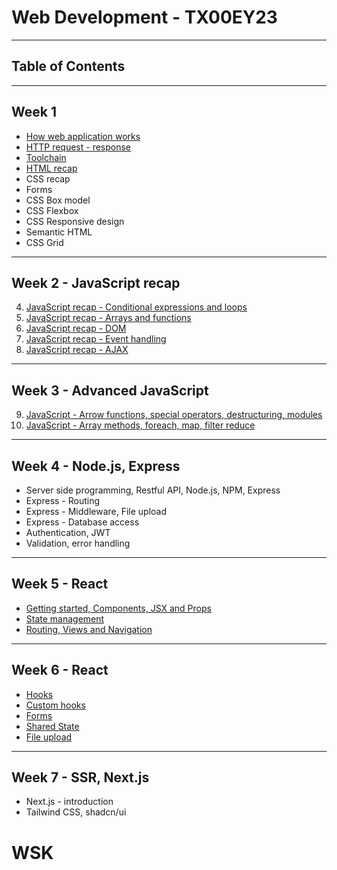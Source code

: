 # Web Development - TX00EY23

---

## Table of Contents

---

## Week 1
- [How web application works](Week1/architecture.md)
- [HTTP request - response](Week1/http-request-response.md)
- [Toolchain](Week1/tools_pt1.md)
- [HTML recap](Week1/HTML-recap)
- CSS recap
- Forms
- CSS Box model
- CSS Flexbox
- CSS Responsive design
- Semantic HTML
- CSS Grid

---

## Week 2 - JavaScript recap
4. [JavaScript recap - Conditional expressions and loops](Week2/JS-recap1.md)
5. [JavaScript recap - Arrays and functions](Week2/JS-recap2.md)
6. [JavaScript recap - DOM](Week2/JS-recap3.md)
7. [JavaScript recap - Event handling](Week2/JS-recap4.md)
8. [JavaScript recap - AJAX](Week2/JS-recap5.md)

---

## Week 3 - Advanced JavaScript
9. [JavaScript - Arrow functions, special operators, destructuring, modules](Week3/AdvancedJavaScript1.md)
10. [JavaScript - Array methods, foreach, map, filter reduce](Week3/AdvancedJavascript2.md)

---

## Week 4 - Node.js, Express
- Server side programming, Restful API, Node.js, NPM, Express
- Express - Routing
- Express - Middleware, File upload
- Express - Database access
- Authentication, JWT
- Validation, error handling

---

## Week 5 - React

- [Getting started, Components, JSX and Props](Week3/01-react-start.md)
- [State management](Week3/02-react-state.md)
- [Routing, Views and Navigation](Week3/03-react-routing.md)

---

## Week 6 - React

- [Hooks](Week4/hooks.md)
- [Custom hooks](Week4/custom-hooks.md)
- [Forms](Week4/forms.md)
- [Shared State](Week4/context.md)
- [File upload](Week4/upload.md)

---

## Week 7 - SSR, Next.js

- Next.js - introduction
- Tailwind CSS, shadcn/ui
# WSK
